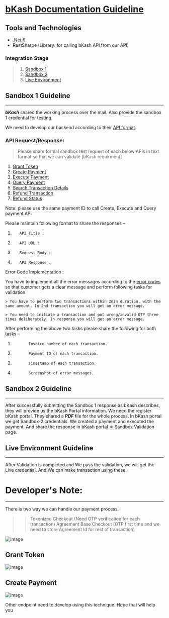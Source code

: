 

# [bKash Documentation Guideline](https://developer.bka.sh/docs/product-overview) 

## Tools and Technologies 
- .Net 6 
- RestSharpe (Library: for calling bKash API from our API)  


### Integration Stage
> 1. [Sandbox 1](/bKash-Integration-Process#Sandbox-1-Guideline)
> 1. [Sandbox 2](/bKash-Integration-Process#Sandbox-2-Guideline)
> 1. [Live Environment](/bKash-Integration-Process#Live-Environment-Guideline)

## Sandbox 1 Guideline
---
**_bKash_** shared the working process over the mail. Also provide the sandbox 1 credential for testing.

 We need to develop our backend according to their [API format](https://developer.bka.sh/reference/gettokenusingpost). 

### API Request/Response:

> Please share formal sandbox test request of each below APIs in text format so that we can validate [bKash requirment]

1. [Grant Token](https://developer.bka.sh/v1.2.0-beta/reference#gettokenusingpost)
1. [Create Payment](https://developer.bka.sh/v1.2.0-beta/reference#createpaymentusingpost)
1. [Execute Payment](https://developer.bka.sh/v1.2.0-beta/reference#executepaymentusingpost)
1. [Query Payment](https://developer.bka.sh/v1.2.0-beta/reference#querypaymentusingget (Mandatory))
1. [Search Transaction Details](https://developer.bka.sh/v1.2.0-beta/reference#searchtransactionusingget)
1. [Refund Transaction](https://developer.bka.sh/docs/refund-transaction)
1. [Refund Status](https://developer.bka.sh/docs/refund-status (Mandatory))

 Note: please use the same payment ID to call Create, Execute and Query payment API

 Please maintain following format to share the responses  –

1.        API Title :
1.        API URL :
1.        Request Body :
1.        API Response :

Error Code Implementation :

You have to  implement all the error messages according to the [error codes](https://developer.bka.sh/docs/error-codes ) so that customer gets a clear message and perform following tasks for validation  

    > You have to perform two transactions within 2min duration, with the same amount. In 2nd transaction you will get an error message.

    > You need to initiate a transaction and put wrong/invalid OTP three times deliberately. In response you will get an error message.

 After performing the above two tasks please share the following for both tasks –

1.            Invoice number of each transaction.

2.            Payment ID of each transaction.

3.            Timestamp of each transaction.

4.            Screenshot of error messages.

## Sandbox 2 Guideline
----
After successfully submitting the Sandbox 1 response as bKash describes, they will provide us the bKash Portal information. We need the register bKash portal. They shared a **_PDF_** file for the whole process.
 In bKash portal we get Sandbox-2 credentials. We created a payment and executed the payment. And share the response in bKash portal => Sandbox Validation page.


## Live Environment Guideline
---
After Validation is completed and We pass the validation, we will get the Live credential. And We can make transaction using these. 

# Developer's Note:
___
There is two way we can handle our payment process.
>> Tokenized Checkout (Need OTP verification for each transaction)
>> Agreement Base Checkout (OTP first time and we need to store Agreement Id for rest of transaction)


![image](https://github.com/EliasHridoy/bKash_API_dotNet/assets/37788485/a47350d7-69db-476f-8736-853fcb049dc5)

## Grant Token
![image](https://github.com/EliasHridoy/bKash_API_dotNet/assets/37788485/8e2f211b-7e83-4cf7-ad72-73057ab26ca5)

## Create Payment
![image](https://github.com/EliasHridoy/bKash_API_dotNet/assets/37788485/bd6e38c3-00fd-492c-922f-a67551eec4cd)

Other endpoint need to develop using this technique. Hope that will help you
